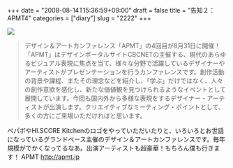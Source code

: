 +++
date = "2008-08-14T15:36:59+09:00"
draft = false
title = "告知２：APMT4"
categories = ["diary"]
slug = "2222"
+++

<img src="http://log.apmt.jp/images/apmt4_top_img_kari.gif">
<blockquote>デザイン＆アートカンファレンス「APMT」の4回目が8月31日に開催！「APMT」はデザインポータルサイトCBCNETの主催する、現代のあらゆるビジュアル表現に焦点を当て、様々な分野で活躍しているデザイナーやアーティストがプレゼンテーションを行うカンファレンスです。創作活動の背景や課程、またその理念などを紹介し、「学ぶ」だけではなく、人々の創作意欲を感化し、新たな価値観を見つけられるようなイベントとして展開しています。今回も国内外から多様な表現をするデザイナー・アーティストが出演します。クリエイティブなミーティング・ポイントとして、多くの方にご来場いただければと思います。</blockquote>
ペパボやHI.SCORE Kitchenのロゴをやっていただいたりと、いろいろとお世話になっているグランドベース主催のデザイン＆アートカンファレンスです。毎年規模がでかくなってるなあ。出演アーティストも超豪華！もちろん僕も行きます！
APMT
<a href="http://apmt.jp" target="_blank">http://apmt.jp</a>
